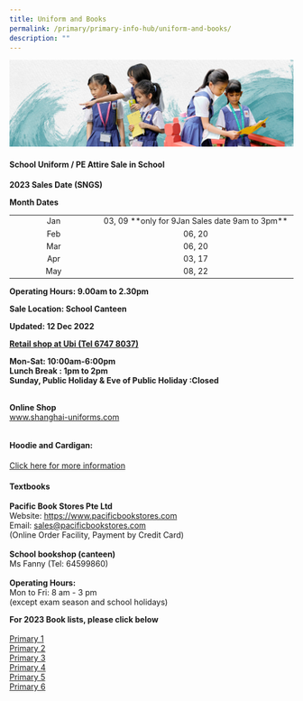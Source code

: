 ```yaml
---
title: Uniform and Books
permalink: /primary/primary-info-hub/uniform-and-books/
description: ""
---
```

![](/images/01%20Banner%20Photos/info-hub.jpg)
<h4><strong>School Uniform / PE Attire Sale in School</strong></h4>
<p><strong>2023 Sales Date (SNGS)</strong></p>
<p><strong>Month Dates</strong></p>
<table width="693">
<tbody>
<tr>
<td style="text-align: center;" width="205">Jan</td>
<td style="text-align: center;" width="488">03, 09 **only for 9Jan Sales date 9am to 3pm**</td>
</tr>
<tr>
<td style="text-align: center;" width="205">Feb</td>
<td style="text-align: center;" width="488">06, 20</td>
</tr>
<tr>
<td style="text-align: center;" width="205">Mar</td>
<td style="text-align: center;" width="488">06, 20</td>
</tr>
<tr>
<td style="text-align: center;">Apr</td>
<td style="text-align: center;">03, 17</td>
</tr>
<tr>
<td style="text-align: center;">May</td>
<td style="text-align: center;">08, 22</td>
</tr>
</tbody>
</table>
<p><strong>Operating Hours: </strong><strong>9.00am to 2.30pm</strong></p>
<p><strong>Sale Location: School Canteen </strong></p>
<p><strong>Updated: 12 Dec&nbsp;</strong><strong>2022</strong></p>
<p><strong><u>Retail shop at Ubi  (Tel 6747 8037)</u></strong>
</p><p><strong>Mon-Sat: 10:00am-6:00pm</strong><br><strong>Lunch Break : 1pm to 2pm</strong><br><strong>Sunday, Public Holiday &amp; Eve of Public Holiday :Closed </strong></p><br><strong>Online Shop</strong><br><a href="http://www.shanghai-uniforms.com/">www.shanghai-uniforms.com</a>
<table border="0" width="693" cellspacing="0" cellpadding="0">

</table>
<h4><strong>Hoodie and Cardigan:</strong></h4>

[Click here for more information](https://www.magdalene.com.sg/chijstnicholas)



#### **Textbooks**
**Pacific Book Stores Pte Ltd**<br>
Website:  https://www.pacificbookstores.com<br>Email: sales@pacificbookstores.com<br>
(Online Order Facility, Payment by Credit Card)<br><br>
**School bookshop (canteen)**<br>
Ms Fanny (Tel: 64599860)<br><br>
**Operating Hours:**<br>
Mon to Fri: 8 am - 3 pm<br>(except exam season and school holidays)<br>

**For 2023 Book lists, please click below**<br><br>
[Primary 1](/files/p1%20booklist.pdf)<br>[Primary 2](/files/p2%20booklist.pdf)<br>[Primary 3](/files/p3%20booklist.pdf)<br>[Primary 4](/files/p4%20booklist.pdf)<br>[Primary 5](/files/p5%20booklist.pdf)<br>[Primary 6](/files/p6%20booklist.pdf)
